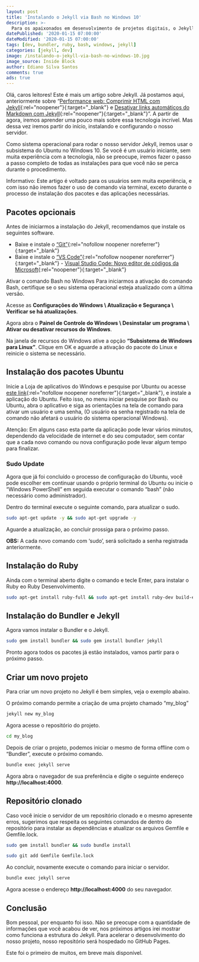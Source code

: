 ```yaml
---
layout: post
title: 'Instalando o Jekyll via Bash no Windows 10'
description: >-
  Para os apaixonados em desenvolvimento de projetos digitais, o Jekyll pode ser a melhor opção open source.
datePublished: '2020-01-15 07:00:00'
dateModified: '2020-01-15 07:00:00'
tags: [dev, bundler, ruby, bash, windows, jekyll]
categories: [jekyll, dev]
image: /instalando-o-jekyll-via-bash-no-windows-10.jpg
image_source: Inside Block
author: Ediano Silva Santos
comments: true
ads: true
---
```


Olá, caros leitores! Este é mais um artigo sobre Jekyll. Já postamos aqui, anteriormente sobre “[Performance web: Comprimir HTML com Jekyll](https://insideblock.com/blog/performance-web-comprimir-html-com-jekyll/){:rel="noopener"}{:target="_blank"} e [Desativar links automáticos do Markdown com Jekyll](https://insideblock.com/blog/desativar-links-automaticos-do-markdown-com-jekyll/){:rel="noopener"}{:target="_blank"}”. A partir de agora, iremos aprender uma pouco mais sobre essa tecnologia incrível. Mas dessa vez iremos partir do início, instalando e configurando o nosso servidor.

Como sistema operacional para rodar o nosso servidor Jekyll, iremos usar o subsistema do Ubuntu no Windows 10. Se você é um usuário iniciante, sem muita experiência com a tecnologia, não se preocupe, iremos fazer o passo a passo completo de todas as instalações para que você não se perca durante o procedimento.

Informativo: Este artigo é voltado para os usuários sem muita experiência, e com isso não iremos fazer o uso de comando via terminal, exceto durante o processo de instalação dos pacotes e das aplicações necessárias.

## Pacotes opcionais
Antes de iniciarmos a instalação do Jekyll, recomendamos que instale os seguintes software.

- Baixe e instale o [“Git”](https://git-scm.com){:rel="nofollow noopener noreferrer"}{:target="_blank"}
- Baixe e instale o [“VS Code”](https://code.visualstudio.com){:rel="nofollow noopener noreferrer"}{:target="_blank"} - [Visual Studio Code: Novo editor de códigos da Microsoft](https://insideblock.com/blog/visual-studio-code-novo-editor-de/){:rel="noopener"}{:target="_blank"}

Ativar o comando Bash no Windows
Para iniciarmos a ativação do comando Bash, certifique se o seu sistema operacional esteja atualizado com a última versão.

Acesse as **Configurações do Windows \ Atualização e Segurança \ Verificar se há atualizações**.

Agora abra o **Painel de Controle do Windows \ Desinstalar um programa \ Ativar ou desativar recursos do Windows**.

Na janela de recursos do Windows ative a opção **“Subsistema de Windows para Linux”**. Clique em OK e aguarde a ativação do pacote do Linux e reinicie o sistema se necessário.

## Instalação dos pacotes Ubuntu
Inicie a Loja de aplicativos do Windows e pesquise por Ubuntu ou acesse [este link](https://www.microsoft.com/pt-br/p/ubuntu/9nblggh4msv6?){:rel="nofollow noopener noreferrer"}{:target="_blank"}, e instale a aplicação do Ubuntu. Feito isso, no menu iniciar pesquise por Bash ou Ubuntu, abra o aplicativo e siga as orientações na tela de comando para ativar um usuário e uma senha, (O usuário ea senha registrado na tela de comando não afetará o usuário do sistema operacional Windows).

Atenção: Em alguns caso esta parte da aplicação pode levar vários minutos, dependendo da velocidade de internet e do seu computador, sem contar que a cada novo comando ou nova configuração pode levar algum tempo para finalizar.

### Sudo Update
Agora que já foi concluído o processo de configuração do Ubuntu, você pode escolher em continuar usando o próprio terminal do Ubuntu ou inicie o “Windows PowerShell” em seguida executar o comando “bash” (não necessário como administrador).

Dentro do terminal execute o seguinte comando, para atualizar o sudo.

```bash
sudo apt-get update -y && sudo apt-get upgrade -y
```

Aguarde a atualização, ao concluir prossiga para o próximo passo.

**OBS:**  A cada novo comando com ‘sudo’, será solicitado a senha registrada anteriormente.

## Instalação do Ruby
Ainda com o terminal aberto digite o comando e tecle Enter, para instalar o Ruby eo Ruby Desenvolvimento.

```bash
sudo apt-get install ruby-full && sudo apt-get install ruby-dev build-essential
```


## Instalação do Bundler e Jekyll
Agora vamos instalar o Bundler e o Jekyll.

```bash
sudo gem install bundler && sudo gem install bundler jekyll
```

Pronto agora todos os pacotes já estão instalados, vamos partir para o próximo passo.

## Criar um novo projeto
Para criar um novo projeto no Jekyll é bem simples, veja o exemplo abaixo.

O próximo comando permite a criação de uma projeto chamado “my_blog”

```bash
jekyll new my_blog
```

Agora acesse o repositório do projeto.

```bash
cd my_blog
```

Depois de criar o projeto, podemos iniciar o mesmo de forma offline com o “Bundler”, execute o próximo comando.

```bash
bundle exec jekyll serve
```

Agora abra o navegador de sua preferência e digite o seguinte endereço **http://localhost:4000**.

## Repositório clonado
Caso você inicie o servidor de um repositório clonado e o mesmo apresente erros, sugerimos que respeita os seguintes comandos de dentro do repositório para instalar as dependências e atualizar os arquivos Gemfile e Gemfile.lock.

```bash
sudo gem install bundler && sudo bundle install
```

```bash
sudo git add Gemfile Gemfile.lock
```

Ao concluir, novamente execute o comando para iniciar o servidor.

```bash
bundle exec jekyll serve
```

Agora acesse o endereço **http://localhost:4000** do seu navegador.

## Conclusão
Bom pessoal, por enquanto foi isso. Não se preocupe com a quantidade de informações que você acabou de ver, nos próximos artigos irei mostrar como funciona a estrutura do Jekyll. Para acelerar o desenvolvimento do nosso projeto, nosso repositório será hospedado no GitHub Pages.

Este foi o primeiro de muitos, em breve mais disponível.
